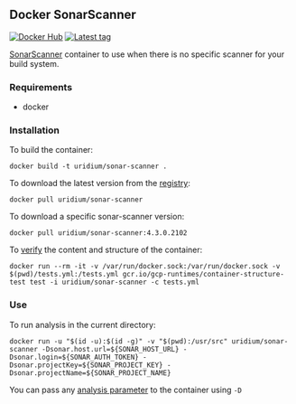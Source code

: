 Docker SonarScanner
--
[![Docker Hub](https://img.shields.io/docker/cloud/build/uridium/sonar-scanner.svg)](https://hub.docker.com/r/uridium/sonar-scanner/builds)
[![Latest tag](https://img.shields.io/github/v/tag/uridium/docker-sonar-scanner)](https://hub.docker.com/r/uridium/sonar-scanner/tags)

[SonarScanner](https://docs.sonarqube.org/latest/analysis/scan/sonarscanner/) container to use when there is no specific scanner for your build system.

### Requirements

* docker

### Installation

To build the container:

    docker build -t uridium/sonar-scanner .

To download the latest version from the [registry](https://hub.docker.com/r/uridium/sonar-scanner/):

    docker pull uridium/sonar-scanner

To download a specific sonar-scanner version:

    docker pull uridium/sonar-scanner:4.3.0.2102

To [verify](https://github.com/GoogleContainerTools/container-structure-test) the content and structure of the container:

    docker run --rm -it -v /var/run/docker.sock:/var/run/docker.sock -v $(pwd)/tests.yml:/tests.yml gcr.io/gcp-runtimes/container-structure-test test -i uridium/sonar-scanner -c tests.yml

### Use

To run analysis in the current directory:

    docker run -u "$(id -u):$(id -g)" -v "$(pwd):/usr/src" uridium/sonar-scanner -Dsonar.host.url=${SONAR_HOST_URL} -Dsonar.login=${SONAR_AUTH_TOKEN} -Dsonar.projectKey=${SONAR_PROJECT_KEY} -Dsonar.projectName=${SONAR_PROJECT_NAME}

You can pass any [analysis parameter](https://docs.sonarqube.org/latest/analysis/analysis-parameters/) to the container using `-D`
